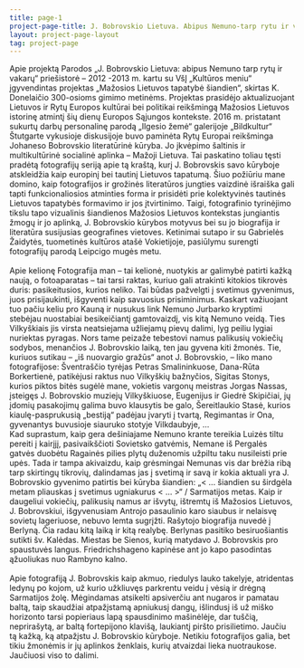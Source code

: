 ```yaml
---
title: page-1
project-page-title: J. Bobrovskio Lietuva. Abipus Nemuno-tarp rytu ir vakaru
layout: project-page-layout
tag: project-page
---
```


Apie projektą
Parodos „J. Bobrovskio Lietuva: abipus Nemuno tarp rytų ir vakarų“ priešistorė – 2012 -2013 m. kartu su VšĮ „Kultūros meniu“ įgyvendintas projektas „Mažosios Lietuvos tapatybė šiandien“, skirtas K. Donelaičio 300-osioms gimimo metinėms. Projektas prasidėjo aktualizuojant Lietuvos ir Rytų Europos kultūrai bei politikai reikšmingą Mažosios Lietuvos istorinę atmintį šių dienų Europos Sąjungos kontekste. 2016 m. pristatant sukurtų darbų personalinę parodą „Ilgesio žemė“ galerijoje „Bildkultur“ Štutgarte vykusioje diskusijoje buvo paminėta Rytų Europai reikšminga Johaneso Bobrovskio literatūrinė kūryba. Jo įkvėpimo šaltinis ir multikultūrinė socialinė aplinka – Mažoji Lietuva. Tai paskatino  toliau tęsti pradėtą fotografijų seriją apie tą kraštą, kurį J. Bobrovskis savo kūryboje atskleidžia kaip europinį bei tautinį Lietuvos tapatumą. Šiuo požiūriu mane domino, kaip fotografijos ir grožinės literatūros jungties vaizdinė išraiška gali tapti funkcionaliosios atminties forma ir prisidėti prie kolektyvinės tautinės Lietuvos tapatybės formavimo ir jos įtvirtinimo. Taigi, fotografinio tyrinėjimo tikslu tapo vizualinis šiandienos Mažosios Lietuvos kontekstas jungiantis žmogų ir jo aplinką, J. Bobrovskio kūrybos motyvus bei su jo biografija ir literatūra susijusias geografines vietoves. Ketinimai sutapo ir su Gabrielės Žaidytės, tuometinės kultūros atašė Vokietijoje, pasiūlymu surengti fotografijų parodą Leipcigo mugės metu. 
<br><br>
Apie kelionę 
Fotografija man – tai kelionė, nuotykis ar galimybė patirti kažką naują, o fotoaparatas – tai tarsi raktas, kuriuo gali atrakinti kitokios tikrovės duris: pasikeitusios, kurios neliko. Tai būdas pažvelgti į svetimus gyvenimus, juos prisijaukinti, išgyventi kaip savuosius prisiminimus. Kaskart važiuojant tuo pačiu keliu pro Kauną ir nusukus link Nemuno Jurbarko kryptimi stebėjau nuostabiai besikeičiantį gamtovaizdį, vis kitą Nemuno veidą. Ties Vilkyškiais jis virsta neatsiejama užliejamų pievų dalimi, lyg peiliu lygiai nuriektas pyragas. Nors tame peizaže tebestovi namus palikusių vokiečių sodybos, menančios J. Bobrovskio laiką, ten jau gyvena kiti žmonės. Tie, kuriuos sutikau – „iš nuovargio gražūs“ anot J. Bobrovskio, – liko mano fotografijose: Šventraščio tyrėjas Petras Smalininkuose, Dana-Rūta Borkertienė, patikėjusi raktus nuo Vilkyškių bažnyčios, Sigitas Stonys, kurios piktos bitės sugėlė mane, vokietis vargonų meistras Jorgas Nassas, įsteigęs J. Bobrovskio muziejų Vilkyškiuose, Eugenijus ir Giedrė Skipičiai, jų įdomių pasakojimų galima buvo klausytis be galo, Šereitlaukio Stasė, kurios kiaulę-pasprukusią „bestiją“ padėjau įvaryti į tvartą, Regimantas ir Ona, gyvenantys buvusioje siauruko stotyje Vilkdaubyje, ... <br>
Kad suprastum, kaip gera dešiniajame Nemuno krante tereikia Luizės tiltu pereiti į kairįjį, pasivaikščioti Sovietsko gatvėmis, Nemane iš Pergalės gatvės duobėtu Ragainės pilies plytų duženomis užpiltu taku nusileisti prie upės. Tada ir tampa akivaizdu, kaip grėsmingai Nemunas vis dar brėžia ribą tarp skirtingų tikrovių, dalindamas jas į svetimą ir savą ir kokia aktuali yra J. Bobrovskio gyvenimo patirtis bei kūryba šiandien: „< ... šiandien su širdgėla metam pliauskas į svetimus ugniakurus < ... >“ / Sarmatijos metas.
Kaip ir daugeliui vokiečių, palikusių namus ar išvytų, ištremtų iš Mažosios Lietuvos, J. Bobrovskiui, išgyvenusiam Antrojo pasaulinio karo siaubus ir nelaisvę sovietų lageriuose, nebuvo lemta sugrįžti. Rašytojo biografija nuvedė į Berlyną. Čia radau kitą laiką ir kitą realybę. Berlynas pasitiko besiruošiantis sutikti šv. Kalėdas. Miestas be Sienos, kurią matydavo J. Bobrovskis pro spaustuvės langus. Friedrichshageno kapinėse ant jo kapo pasodintas ąžuoliukas nuo Rambyno kalno. 
<br><br>
Apie fotografiją
J. Bobrovskis kaip akmuo, riedulys lauko takelyje, atridentas ledynų po kojom, už kurio užkliuvęs parkrentu veidu į vėsią ir drėgną Sarmatijos žolę. Mėgindamas atsikelti apsiverčiu ant nugaros ir pamatau baltą, taip skaudžiai atpažįstamą apniukusį dangų, išlindusį iš už miško horizonto tarsi popieriaus lapą spausdinimo mašinėlėje, dar tuščią, neprirašytą, ar baltą fortepijono klavišą, laukiantį piršto prisilietimo. Jaučiu tą kažką, ką atpažįstu J. Bobrovskio kūryboje. Netikiu fotografijos galia, bet tikiu žmonėmis ir jų aplinkos ženklais, kurių atvaizdai lieka nuotraukose. Jaučiuosi viso to dalimi.
